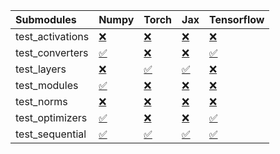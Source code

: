 | Submodules       | Numpy                                                                                                                           | Torch                                                                                                                           | Jax                                                                                                                             | Tensorflow                                                                                                                      |
|:-----------------|:--------------------------------------------------------------------------------------------------------------------------------|:--------------------------------------------------------------------------------------------------------------------------------|:--------------------------------------------------------------------------------------------------------------------------------|:--------------------------------------------------------------------------------------------------------------------------------|
| test_activations | <a href="https://github.com/unifyai/ivy/runs/8041417218?check_suite_focus=true" rel="noopener noreferrer" target="_blank">❌</a> | <a href="https://github.com/unifyai/ivy/runs/8041417951?check_suite_focus=true" rel="noopener noreferrer" target="_blank">❌</a> | <a href="https://github.com/unifyai/ivy/runs/8041418887?check_suite_focus=true" rel="noopener noreferrer" target="_blank">❌</a> | <a href="https://github.com/unifyai/ivy/runs/8041419670?check_suite_focus=true" rel="noopener noreferrer" target="_blank">❌</a> |
| test_converters  | <a href="https://github.com/unifyai/ivy/runs/8041417331?check_suite_focus=true" rel="noopener noreferrer" target="_blank">✅</a> | <a href="https://github.com/unifyai/ivy/runs/8041418029?check_suite_focus=true" rel="noopener noreferrer" target="_blank">❌</a> | <a href="https://github.com/unifyai/ivy/runs/8041419019?check_suite_focus=true" rel="noopener noreferrer" target="_blank">❌</a> | <a href="https://github.com/unifyai/ivy/runs/8041419758?check_suite_focus=true" rel="noopener noreferrer" target="_blank">✅</a> |
| test_layers      | <a href="https://github.com/unifyai/ivy/runs/8041417440?check_suite_focus=true" rel="noopener noreferrer" target="_blank">❌</a> | <a href="https://github.com/unifyai/ivy/runs/8041418131?check_suite_focus=true" rel="noopener noreferrer" target="_blank">✅</a> | <a href="https://github.com/unifyai/ivy/runs/8041419134?check_suite_focus=true" rel="noopener noreferrer" target="_blank">✅</a> | <a href="https://github.com/unifyai/ivy/runs/8041419862?check_suite_focus=true" rel="noopener noreferrer" target="_blank">❌</a> |
| test_modules     | <a href="https://github.com/unifyai/ivy/runs/8041417525?check_suite_focus=true" rel="noopener noreferrer" target="_blank">✅</a> | <a href="https://github.com/unifyai/ivy/runs/8041418237?check_suite_focus=true" rel="noopener noreferrer" target="_blank">❌</a> | <a href="https://github.com/unifyai/ivy/runs/8041419235?check_suite_focus=true" rel="noopener noreferrer" target="_blank">❌</a> | <a href="https://github.com/unifyai/ivy/runs/8041419965?check_suite_focus=true" rel="noopener noreferrer" target="_blank">❌</a> |
| test_norms       | <a href="https://github.com/unifyai/ivy/runs/8041417623?check_suite_focus=true" rel="noopener noreferrer" target="_blank">❌</a> | <a href="https://github.com/unifyai/ivy/runs/8041418369?check_suite_focus=true" rel="noopener noreferrer" target="_blank">❌</a> | <a href="https://github.com/unifyai/ivy/runs/8041419348?check_suite_focus=true" rel="noopener noreferrer" target="_blank">❌</a> | <a href="https://github.com/unifyai/ivy/runs/8041420063?check_suite_focus=true" rel="noopener noreferrer" target="_blank">❌</a> |
| test_optimizers  | <a href="https://github.com/unifyai/ivy/runs/8041417724?check_suite_focus=true" rel="noopener noreferrer" target="_blank">✅</a> | <a href="https://github.com/unifyai/ivy/runs/8041418490?check_suite_focus=true" rel="noopener noreferrer" target="_blank">❌</a> | <a href="https://github.com/unifyai/ivy/runs/8041419433?check_suite_focus=true" rel="noopener noreferrer" target="_blank">❌</a> | <a href="https://github.com/unifyai/ivy/runs/8041420190?check_suite_focus=true" rel="noopener noreferrer" target="_blank">✅</a> |
| test_sequential  | <a href="https://github.com/unifyai/ivy/runs/8041417837?check_suite_focus=true" rel="noopener noreferrer" target="_blank">✅</a> | <a href="https://github.com/unifyai/ivy/runs/8041418658?check_suite_focus=true" rel="noopener noreferrer" target="_blank">✅</a> | <a href="https://github.com/unifyai/ivy/runs/8041419565?check_suite_focus=true" rel="noopener noreferrer" target="_blank">✅</a> | <a href="https://github.com/unifyai/ivy/runs/8041420310?check_suite_focus=true" rel="noopener noreferrer" target="_blank">✅</a> |